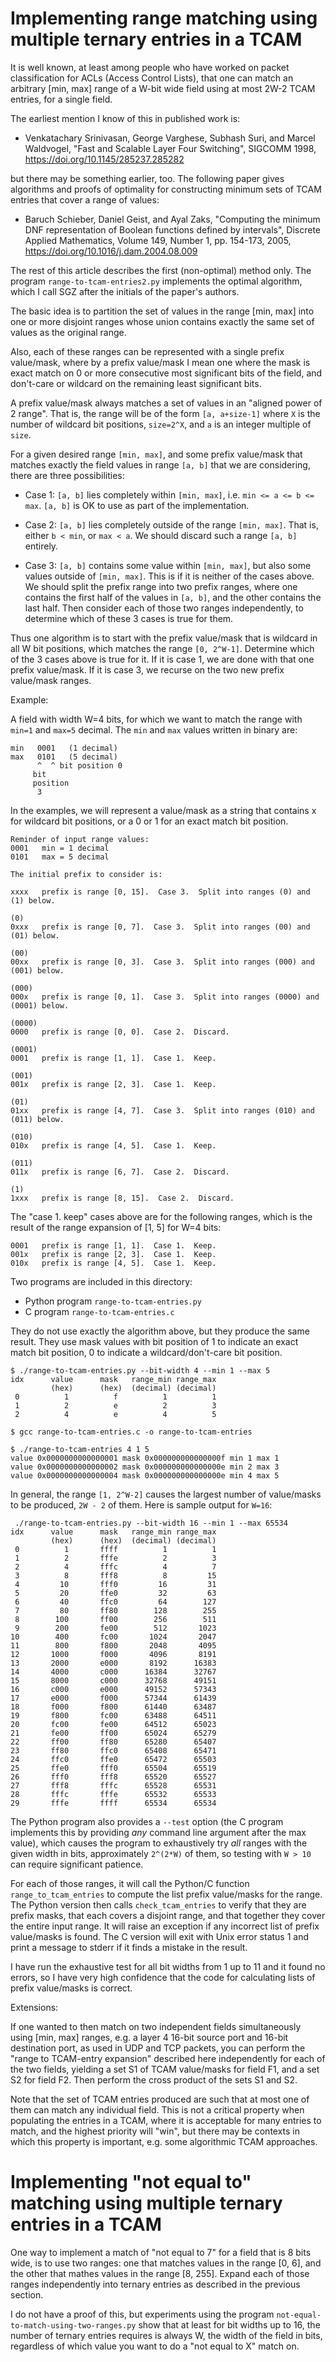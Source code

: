 # Implementing range matching using multiple ternary entries in a TCAM

It is well known, at least among people who have worked on packet
classification for ACLs (Access Control Lists), that one can match an
arbitrary [min, max] range of a W-bit wide field using at most 2W-2
TCAM entries, for a single field.

The earliest mention I know of this in published work is:

+ Venkatachary Srinivasan, George Varghese, Subhash Suri, and Marcel
  Waldvogel, "Fast and Scalable Layer Four Switching", SIGCOMM 1998,
  https://doi.org/10.1145/285237.285282

but there may be something earlier, too.  The following paper gives
algorithms and proofs of optimality for constructing minimum sets of
TCAM entries that cover a range of values:

+ Baruch Schieber, Daniel Geist, and Ayal Zaks, "Computing the minimum
  DNF representation of Boolean functions defined by intervals",
  Discrete Applied Mathematics, Volume 149, Number 1, pp. 154-173,
  2005, https://doi.org/10.1016/j.dam.2004.08.009

The rest of this article describes the first (non-optimal) method
only.  The program `range-to-tcam-entries2.py` implements the optimal
algorithm, which I call SGZ after the initials of the paper's authors.

The basic idea is to partition the set of values in the range [min,
max] into one or more disjoint ranges whose union contains exactly the
same set of values as the original range.

Also, each of these ranges can be represented with a single prefix
value/mask, where by a prefix value/mask I mean one where the mask is
exact match on 0 or more consecutive most significant bits of the
field, and don't-care or wildcard on the remaining least significant
bits.

A prefix value/mask always matches a set of values in an "aligned
power of 2 range".  That is, the range will be of the form `[a,
a+size-1]` where `X` is the number of wildcard bit positions,
`size=2^X`, and `a` is an integer multiple of `size`.

For a given desired range `[min, max]`, and some prefix value/mask
that matches exactly the field values in range `[a, b]` that we are
considering, there are three possibilities:

+ Case 1: `[a, b]` lies completely within `[min, max]`, i.e. `min <= a
  <= b <= max`.  `[a, b]` is OK to use as part of the implementation.

+ Case 2: `[a, b]` lies completely outside of the range `[min, max]`.
  That is, either `b < min`, or `max < a`.  We should discard such a
  range `[a, b]` entirely.

+ Case 3: `[a, b]` contains some value within `[min, max]`, but also
  some values outside of `[min, max]`.  This is if it is neither of
  the cases above.  We should split the prefix range into two prefix
  ranges, where one contains the first half of the values in `[a, b]`,
  and the other contains the last half.  Then consider each of those
  two ranges independently, to determine which of these 3 cases is
  true for them.

Thus one algorithm is to start with the prefix value/mask that is
wildcard in all W bit positions, which matches the range `[0, 2^W-1]`.
Determine which of the 3 cases above is true for it.  If it is case 1,
we are done with that one prefix value/mask.  If it is case 3, we
recurse on the two new prefix value/mask ranges.

Example:

A field with width W=4 bits, for which we want to match the range with
`min=1` and `max=5` decimal.  The `min` and `max` values written in
binary are:

```
min   0001   (1 decimal)
max   0101   (5 decimal)
      ^  ^ bit position 0
     bit
     position
      3
```

In the examples, we will represent a value/mask as a string that
contains x for wildcard bit positions, or a 0 or 1 for an exact match
bit position.

```
Reminder of input range values:
0001   min = 1 decimal
0101   max = 5 decimal

The initial prefix to consider is:

xxxx   prefix is range [0, 15].  Case 3.  Split into ranges (0) and (1) below.

(0)
0xxx   prefix is range [0, 7].  Case 3.  Split into ranges (00) and (01) below.

(00)
00xx   prefix is range [0, 3].  Case 3.  Split into ranges (000) and (001) below.

(000)
000x   prefix is range [0, 1].  Case 3.  Split into ranges (0000) and (0001) below.

(0000)
0000   prefix is range [0, 0].  Case 2.  Discard.

(0001)
0001   prefix is range [1, 1].  Case 1.  Keep.

(001)
001x   prefix is range [2, 3].  Case 1.  Keep.

(01)
01xx   prefix is range [4, 7].  Case 3.  Split into ranges (010) and (011) below.

(010)
010x   prefix is range [4, 5].  Case 1.  Keep.

(011)
011x   prefix is range [6, 7].  Case 2.  Discard.

(1)
1xxx   prefix is range [8, 15].  Case 2.  Discard.
```

The "case 1. keep" cases above are for the following ranges, which is
the result of the range expansion of [1, 5] for W=4 bits:

```
0001   prefix is range [1, 1].  Case 1.  Keep.
001x   prefix is range [2, 3].  Case 1.  Keep.
010x   prefix is range [4, 5].  Case 1.  Keep.
```

Two programs are included in this directory:

+ Python program `range-to-tcam-entries.py`
+ C program `range-to-tcam-entries.c`

They do not use exactly the algorithm above, but they produce the same
result.  They use mask values with bit position of 1 to indicate an
exact match bit position, 0 to indicate a wildcard/don't-care bit
position.

```
$ ./range-to-tcam-entries.py --bit-width 4 --min 1 --max 5
idx      value      mask   range_min range_max
         (hex)      (hex)  (decimal) (decimal)
 0          1          f          1          1
 1          2          e          2          3
 2          4          e          4          5

$ gcc range-to-tcam-entries.c -o range-to-tcam-entries

$ ./range-to-tcam-entries 4 1 5
value 0x0000000000000001 mask 0x000000000000000f min 1 max 1
value 0x0000000000000002 mask 0x000000000000000e min 2 max 3
value 0x0000000000000004 mask 0x000000000000000e min 4 max 5
```

In general, the range `[1, 2^W-2]` causes the largest number of
value/masks to be produced, `2W - 2` of them.  Here is sample output
for `W=16`:

```
 ./range-to-tcam-entries.py --bit-width 16 --min 1 --max 65534
idx      value      mask   range_min range_max
         (hex)      (hex)  (decimal) (decimal)
 0          1       ffff          1          1
 1          2       fffe          2          3
 2          4       fffc          4          7
 3          8       fff8          8         15
 4         10       fff0         16         31
 5         20       ffe0         32         63
 6         40       ffc0         64        127
 7         80       ff80        128        255
 8        100       ff00        256        511
 9        200       fe00        512       1023
10        400       fc00       1024       2047
11        800       f800       2048       4095
12       1000       f000       4096       8191
13       2000       e000       8192      16383
14       4000       c000      16384      32767
15       8000       c000      32768      49151
16       c000       e000      49152      57343
17       e000       f000      57344      61439
18       f000       f800      61440      63487
19       f800       fc00      63488      64511
20       fc00       fe00      64512      65023
21       fe00       ff00      65024      65279
22       ff00       ff80      65280      65407
23       ff80       ffc0      65408      65471
24       ffc0       ffe0      65472      65503
25       ffe0       fff0      65504      65519
26       fff0       fff8      65520      65527
27       fff8       fffc      65528      65531
28       fffc       fffe      65532      65533
29       fffe       ffff      65534      65534
```

The Python program also provides a `--test` option (the C program
implements this by providing _any_ command line argument after the max
value), which causes the program to exhaustively try _all_ ranges with
the given width in bits, approximately `2^(2*W)` of them, so testing
with `W > 10` can require significant patience.

For each of those ranges, it will call the Python/C function
`range_to_tcam_entries` to compute the list prefix value/masks for the
range.  The Python version then calls `check_tcam_entries` to verify
that they are prefix masks, that each covers a disjoint range, and
that together they cover the entire input range.  It will raise an
exception if any incorrect list of prefix value/masks is found.  The C
version will exit with Unix error status 1 and print a message to
stderr if it finds a mistake in the result.

I have run the exhaustive test for all bit widths from 1 up to 11 and
it found no errors, so I have very high confidence that the code for
calculating lists of prefix value/masks is correct.


Extensions:

If one wanted to then match on two independent fields simultaneously
using [min, max] ranges, e.g. a layer 4 16-bit source port and 16-bit
destination port, as used in UDP and TCP packets, you can perform the
"range to TCAM-entry expansion" described here independently for each
of the two fields, yielding a set S1 of TCAM value/masks for field F1,
and a set S2 for field F2.  Then perform the cross product of the sets
S1 and S2.


Note that the set of TCAM entries produced are such that at most one
of them can match any individual field.  This is not a critical
property when populating the entries in a TCAM, where it is acceptable
for many entries to match, and the highest priority will "win", but
there may be contexts in which this property is important, e.g. some
algorithmic TCAM approaches.


# Implementing "not equal to" matching using multiple ternary entries in a TCAM

One way to implement a match of "not equal to 7" for a field that is 8
bits wide, is to use two ranges: one that matches values in the range
[0, 6], and the other that mathes values in the range [8, 255].
Expand each of those ranges independently into ternary entries as
described in the previous section.

I do not have a proof of this, but experiments using the program
`not-equal-to-match-using-two-ranges.py` show that at least for bit
widths up to 16, the number of ternary entries requires is always W,
the width of the field in bits, regardless of which value you want to
do a "not equal to X" match on.
